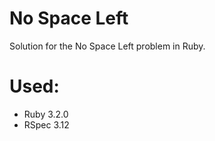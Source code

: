 # No Space Left

Solution for the No Space Left problem in Ruby.

# Used:

- Ruby 3.2.0
- RSpec 3.12


